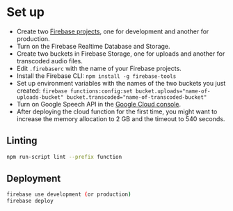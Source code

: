 # Set up

* Create two [Firebase projects](https://console.firebase.google.com/), one for development and another for production.
* Turn on the Firebase Realtime Database and Storage.
* Create two buckets in Firebase Storage, one for uploads and another for transcoded audio files.
* Edit `.firebaserc` with the name of your Firebase projects.
* Install the Firebase CLI: `npm install -g firebase-tools`
* Set up environment variables with the names of the two buckets you just created: `firebase functions:config:set bucket.uploads="name-of-uploads-bucket" bucket.transcoded="name-of-transcoded-bucket"`
* Turn on Google Speech API in the [Google Cloud console](https://console.cloud.google.com).
* After deploying the cloud function for the first time, you might want to increase the memory allocation to 2 GB and the timeout to 540 seconds.

## Linting

```sh
npm run-script lint --prefix function
```

## Deployment

```sh
firebase use development (or production)
firebase deploy
```
